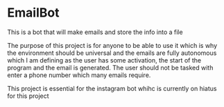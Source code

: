 # EmailBot
This is a bot that will make emails and store the info into a file


The purpose of this project is for anyone to be able to use it which is why the environment should be universal and the emails are fully autonomous which I am defining as the user has some activation, the start of the program and the email is generated. The user should not be tasked with enter a phone number which many emails require.

This project is essential for the instagram bot whihc is currently on hiatus for this project
